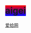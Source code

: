 # <span style="background:linear-gradient(to bottom, red 0%,blue 100%);">aigei</span>

[爱给网](http://www.aigei.com/ui/web)
